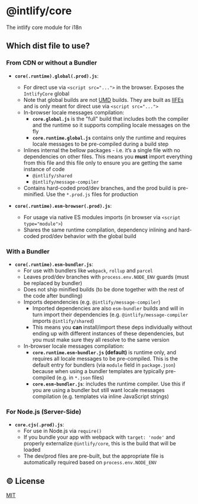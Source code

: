 # @intlify/core

The intlify core module for i18n

## Which dist file to use?

### From CDN or without a Bundler

- **`core(.runtime).global(.prod).js`**:
  - For direct use via `<script src="...">` in the browser. Exposes the `IntlifyCore` global
  - Note that global builds are not [UMD](https://github.com/umdjs/umd) builds.  They are built as [IIFEs](https://developer.mozilla.org/en-US/docs/Glossary/IIFE) and is only meant for direct use via `<script src="...">`
  - In-browser locale messages compilation:
    - **`core.global.js`** is the "full" build that includes both the compiler and the runtime so it supports compiling locale messages on the fly
    - **`core.runtime.global.js`** contains only the runtime and requires locale messages to be pre-compiled during a build step
  - Inlines internal the bellow packages - i.e. it’s a single file with no dependencies on other files. This means you **must** import everything from this file and this file only to ensure you are getting the same instance of code
    - `@intlify/shared`
    - `@intlify/message-compiler`
  - Contains hard-coded prod/dev branches, and the prod build is pre-minified. Use the `*.prod.js` files for production

- **`core(.runtime).esm-browser(.prod).js`**:
  - For usage via native ES modules imports (in browser via `<script type="module">`)
  - Shares the same runtime compilation, dependency inlining and hard-coded prod/dev behavior with the global build

### With a Bundler

- **`core(.runtime).esm-bundler.js`**:
  - For use with bundlers like `webpack`, `rollup` and `parcel`
  - Leaves prod/dev branches with `process.env.NODE_ENV` guards (must be replaced by bundler)
  - Does not ship minified builds (to be done together with the rest of the code after bundling)
  - Imports dependencies (e.g. `@intlify/message-compiler`)
    - Imported dependencies are also `esm-bundler` builds and will in turn import their dependencies (e.g. `@intlify/message-compiler` imports `@intlify/shared`)
    - This means you **can** install/import these deps individually without ending up with different instances of these dependencies, but you must make sure they all resolve to the same version
  - In-browser locale messages compilation:
    - **`core.runtime.esm-bundler.js` (default)** is runtime only, and requires all locale messages to be pre-compiled. This is the default entry for bundlers (via `module` field in `package.json`) because when using a bundler templates are typically pre-compiled (e.g. in `*.json` files)
    - **`core.esm-bundler.js`**: includes the runtime compiler. Use this if you are using a bundler but still want locale messages compilation (e.g. templates via inline JavaScript strings)

### For Node.js (Server-Side)

- **`core.cjs(.prod).js`**:
  - For use in Node.js via `require()`
  - If you bundle your app with webpack with `target: 'node'` and properly externalize `@intlify/core`, this is the build that will be loaded
  - The dev/prod files are pre-built, but the appropriate file is automatically required based on `process.env.NODE_ENV`

## :copyright: License

[MIT](http://opensource.org/licenses/MIT)
